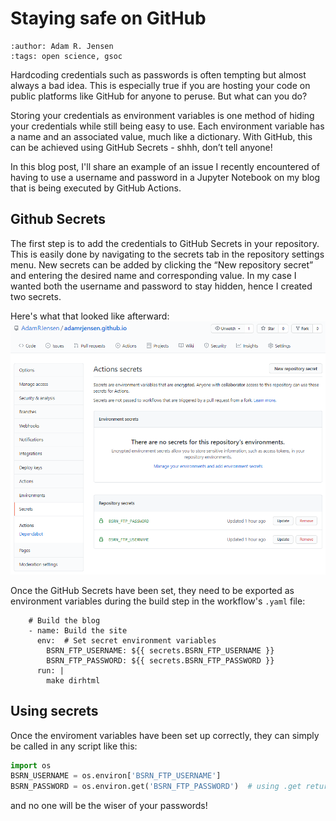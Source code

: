 # Staying safe on GitHub
```{post} 2021-08-02
:author: Adam R. Jensen
:tags: open science, gsoc
```

Hardcoding credentials such as passwords is often tempting but almost always a bad idea. This is especially true if you are hosting your code on public platforms like GitHub for anyone to peruse. But what can you do?

Storing your credentials as environment variables is one method of hiding your credentials while still being easy to use. Each environment variable has a name and an associated value, much like a dictionary. With GitHub, this can be achieved using GitHub Secrets - shhh, don’t tell anyone!

In this blog post, I'll share an example of an issue I recently encountered of having to use a username and password in a Jupyter Notebook on my blog that is being executed by GitHub Actions.

## Github Secrets
The first step is to add the credentials to GitHub Secrets in your repository. This is easily done by navigating to the secrets tab in the repository settings menu. New secrets can be added by clicking the “New repository secret” and entering the desired name and corresponding value. In my case I wanted both the username and password to stay hidden, hence I created two secrets.

Here's what that looked like afterward:
![github secrets example](/images/github_secrets.png)

Once the GitHub Secrets have been set, they need to be exported as environment variables during the build step in the workflow's `.yaml` file:

```
    # Build the blog
    - name: Build the site
      env:  # Set secret environment variables
        BSRN_FTP_USERNAME: ${{ secrets.BSRN_FTP_USERNAME }}
        BSRN_FTP_PASSWORD: ${{ secrets.BSRN_FTP_PASSWORD }}
      run: |
        make dirhtml
```

## Using secrets
Once the enviroment variables have been set up correctly, they can simply be called in any script like this:

```python
import os
BSRN_USERNAME = os.environ['BSRN_FTP_USERNAME']
BSRN_PASSWORD = os.environ.get('BSRN_FTP_PASSWORD')  # using .get returns None if the variable is not available
```
and no one will be the wiser of your passwords!

